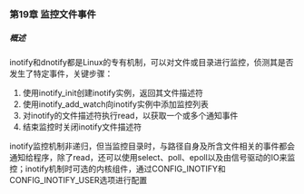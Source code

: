 ### 第19章 监控文件事件

##### 概述

inotify和dnotify都是Linux的专有机制，可以对文件或目录进行监控，侦测其是否发生了特定事件，关键步骤：

1. 使用inotify_init创建inotify实例，返回其文件描述符
2. 使用inotify_add_watch向inotify实例中添加监控列表
3. 对inotify的文件描述符执行read，以获取一个或多个通知事件
4. 结束监控时关闭inotify文件描述符

inotify监控机制非递归，但当监控目录时，与路径自身及所含文件相关的事件都会通知给程序，除了read，还可以使用select、poll、epoll以及由信号驱动的IO来监控；inotify机制时可选的内核组件，通过CONFIG_INOTIFY和CONFIG_INOTIFY_USER选项进行配置



